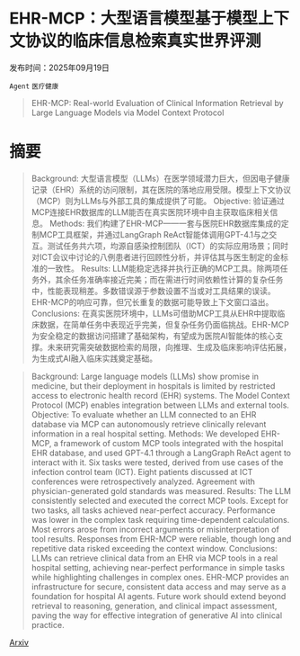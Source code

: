 # EHR-MCP：大型语言模型基于模型上下文协议的临床信息检索真实世界评测

发布时间：2025年09月19日

`Agent` `医疗健康`

> EHR-MCP: Real-world Evaluation of Clinical Information Retrieval by Large Language Models via Model Context Protocol

# 摘要

> Background: 大型语言模型（LLMs）在医学领域潜力巨大，但因电子健康记录（EHR）系统的访问限制，其在医院的落地应用受限。模型上下文协议（MCP）则为LLMs与外部工具的集成提供了可能。
  Objective: 验证通过MCP连接EHR数据库的LLM能否在真实医院环境中自主获取临床相关信息。
  Methods: 我们构建了EHR-MCP——一套与医院EHR数据库集成的定制MCP工具框架，并通过LangGraph ReAct智能体调用GPT-4.1与之交互。测试任务共六项，均源自感染控制团队（ICT）的实际应用场景；同时对ICT会议中讨论的八例患者进行回顾性分析，并评估其与医生制定的金标准的一致性。
  Results: LLM能稳定选择并执行正确的MCP工具。除两项任务外，其余任务准确率接近完美；而在需进行时间依赖性计算的复杂任务中，性能表现稍差。多数错误源于参数设置不当或对工具结果的误读。EHR-MCP的响应可靠，但冗长重复的数据可能导致上下文窗口溢出。
  Conclusions: 在真实医院环境中，LLMs可借助MCP工具从EHR中提取临床数据，在简单任务中表现近乎完美，但复杂任务仍面临挑战。EHR-MCP为安全稳定的数据访问搭建了基础架构，有望成为医院AI智能体的核心支撑。未来研究需突破数据检索的局限，向推理、生成及临床影响评估拓展，为生成式AI融入临床实践奠定基础。

> Background: Large language models (LLMs) show promise in medicine, but their deployment in hospitals is limited by restricted access to electronic health record (EHR) systems. The Model Context Protocol (MCP) enables integration between LLMs and external tools.
  Objective: To evaluate whether an LLM connected to an EHR database via MCP can autonomously retrieve clinically relevant information in a real hospital setting.
  Methods: We developed EHR-MCP, a framework of custom MCP tools integrated with the hospital EHR database, and used GPT-4.1 through a LangGraph ReAct agent to interact with it. Six tasks were tested, derived from use cases of the infection control team (ICT). Eight patients discussed at ICT conferences were retrospectively analyzed. Agreement with physician-generated gold standards was measured.
  Results: The LLM consistently selected and executed the correct MCP tools. Except for two tasks, all tasks achieved near-perfect accuracy. Performance was lower in the complex task requiring time-dependent calculations. Most errors arose from incorrect arguments or misinterpretation of tool results. Responses from EHR-MCP were reliable, though long and repetitive data risked exceeding the context window.
  Conclusions: LLMs can retrieve clinical data from an EHR via MCP tools in a real hospital setting, achieving near-perfect performance in simple tasks while highlighting challenges in complex ones. EHR-MCP provides an infrastructure for secure, consistent data access and may serve as a foundation for hospital AI agents. Future work should extend beyond retrieval to reasoning, generation, and clinical impact assessment, paving the way for effective integration of generative AI into clinical practice.

[Arxiv](https://arxiv.org/abs/2509.15957)